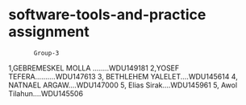 # software-tools-and-practice assignment

           Group-3

1,GEBREMESKEL MOLLA ........WDU149181
2,YOSEF TEFERA..........WDU147613
3, BETHLEHEM YALELET....WDU145614
4, NATNAEL ARGAW....WDU147000
5, Elias Sirak....WDU145961
5, Awol Tilahun....WDU145506
